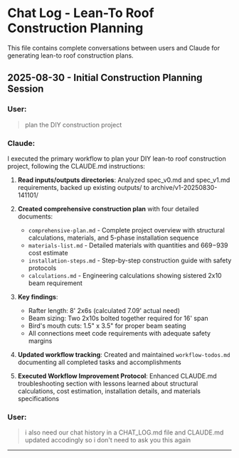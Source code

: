 # Chat Log - Lean-To Roof Construction Planning

This file contains complete conversations between users and Claude for generating lean-to roof construction plans.

## 2025-08-30 - Initial Construction Planning Session

### User:
> plan the DIY construction project

### Claude:
I executed the primary workflow to plan your DIY lean-to roof construction project, following the CLAUDE.md instructions:

1. **Read inputs/outputs directories**: Analyzed spec_v0.md and spec_v1.md requirements, backed up existing outputs/ to archive/v1-20250830-141101/

2. **Created comprehensive construction plan** with four detailed documents:
   - `comprehensive-plan.md` - Complete project overview with structural calculations, materials, and 5-phase installation sequence
   - `materials-list.md` - Detailed materials with quantities and $669-$939 cost estimate
   - `installation-steps.md` - Step-by-step construction guide with safety protocols
   - `calculations.md` - Engineering calculations showing sistered 2x10 beam requirement

3. **Key findings**:
   - Rafter length: 8' 2x6s (calculated 7.09' actual need)
   - Beam sizing: Two 2x10s bolted together required for 16' span
   - Bird's mouth cuts: 1.5" x 3.5" for proper beam seating
   - All connections meet code requirements with adequate safety margins

4. **Updated workflow tracking**: Created and maintained `workflow-todos.md` documenting all completed tasks and accomplishments

5. **Executed Workflow Improvement Protocol**: Enhanced CLAUDE.md troubleshooting section with lessons learned about structural calculations, cost estimation, installation details, and materials specifications

### User:
> i also need our chat history in a CHAT_LOG.md file and CLAUDE.md updated accodingly so i don't need to ask you this again

---